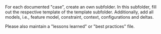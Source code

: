 For each documented "case", create an own subfolder.
In this subfolder, fill out the respective template of the template subfolder.
Additionally, add all models, i.e., feature model, constraint, context, configurations and deltas.

Please also maintain a "lessons learned" or "best practices" file.